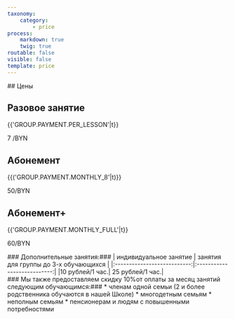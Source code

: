 ```yaml
---
taxonomy:
    category:
        - price
process:
    markdown: true
    twig: true
routable: false
visible: false
template: price
---
```


<section  markdown=1 id="price" class="price row">
## Цены
<div class="continer">
  <div class="payment payment-per-lesson col-md-4 col-xs-12">
    <div class="name">
      <h2>Разовое занятие</h2>
    </div>
    <div class="amount">
       <p class="text">{{'GROUP.PAYMENT.PER_LESSON'|t}}</p>
      <p>7 <span>/BYN</span> </p>      
    </div>
  </div>
  <div class="payment payment-per-month payment-per-month-8 col-md-4 col-xs-12">
    <div class="name">
      <h2>Абонемент</h2>
    </div>
    <div class="amount">
      <p class="text">{{('GROUP.PAYMENT.MONTHLY_8'|t)}}</p>
      <p>50<span>/BYN</span> </p>
    </div>
  </div>
  <div class="payment payment-per-month payment-per-month-full col-md-4 col-xs-12">
    <div class="name">
      <h2>Абонемент+</h2>
    </div>
    <div class="amount">
      <p class="text">{{'GROUP.PAYMENT.MONTHLY_FULL'|t}}</p>
      <p>60<span>/BYN</span> </p>
    </div>
  </div>
</div>
<div markdown=1 class="extra-lessons">
### Дополнительные занятия:###
|  индивидуальное занятие     | занятия для группы до 3-х обучающихся |
|:---------------------------:|:---------------------------:|
|<span>10 рублей/1 час</span>.| <span>25 рублей/1 час<span>.|
</div>
<div markdown=1 id="discount" class="discount">
### Мы также предоставляем скидку <span class="fa-stack fa-2x"><i class="fas fas fa-certificate fa-stack-2x"></i><span class="fas fa-stack-1x fa-inverse">10%</span></span>от оплаты за месяц занятий следующим обучающимся:###
* членам одной семьи (2 и более родственника обучаются в нашей Школе)
* многодетным семьям
* неполным семьям
* пенсионерам и людям с повышенными потребностями
</div>
</section>

